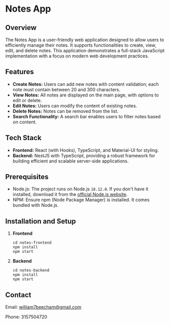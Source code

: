 # Notes App

## Overview

The Notes App is a user-friendly web application designed to allow users to efficiently manage their notes. It supports functionalities to create, view, edit, and delete notes. This application demonstrates a full-stack JavaScript implementation with a focus on modern web development practices.

## Features

- **Create Notes:** Users can add new notes with content validation; each note must contain between 20 and 300 characters.
- **View Notes:** All notes are displayed on the main page, with options to edit or delete.
- **Edit Notes:** Users can modify the content of existing notes.
- **Delete Notes:** Notes can be removed from the list.
- **Search Functionality:** A search bar enables users to filter notes based on content.

## Tech Stack

- **Frontend:** React (with Hooks), TypeScript, and Material-UI for styling.
- **Backend:** NestJS with TypeScript, providing a robust framework for building efficient and scalable server-side applications.

## Prerequisites

- Node.js: The project runs on Node.js `18.12.0`. If you don't have it installed, download it from the [official Node.js website](https://nodejs.org/).
- NPM: Ensure npm (Node Package Manager) is installed. It comes bundled with Node.js.

## Installation and Setup

1. **Frontend**
   ```
   cd notes-frontend
   npm install
   npm start
   ```
2. **Backend**
   ```
   cd notes-backend
   npm install
   npm start
   ```

## Contact

Email: william7beecham@gmail.com

Phone: 3157504720
